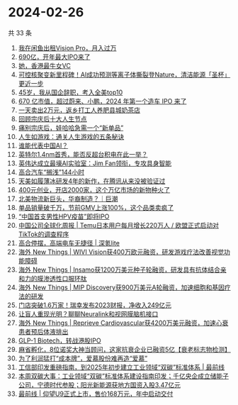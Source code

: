 # 2024-02-26

共 33 条

<!-- BEGIN 36KR -->
<!-- 最后更新时间 2024-02-26 01:04:57 +0800 -->
1. [我在闲鱼出租Vision Pro，月入过万](https://36kr.com/p/2662153390155520)
1. [690亿，开年最大IPO来了](https://36kr.com/p/2662048462120704)
1. [她，香港最牛女VC](https://36kr.com/p/2661980259820292)
1. [可控核聚变新里程碑！AI成功预测等离子体撕裂登Nature，清洁能源「圣杯」更近一步](https://36kr.com/p/2662026267550469)
1. [45岁，我从国企辞职，考入全美top10](https://36kr.com/p/2663174294283017)
1. [670 亿市值，超过蔚来、小鹏，2024 年第一个造车 IPO 来了](https://36kr.com/p/2662455169917704)
1. [一天卖出2万元，返乡打工人养肥县城奶茶店](https://36kr.com/p/2662388733059844)
1. [回顾宗庆后十大人生节点](https://36kr.com/p/2663471502616324)
1. [痛别宗庆后，娃哈哈急需一个“新单品”](https://36kr.com/p/2663491148670720)
1. [人生如游戏：通关人生游戏的五条秘诀](https://36kr.com/p/2652622365163777)
1. [谁能代表中国AI？](https://36kr.com/p/2663402189688326)
1. [英特尔1.4nm首秀，能否反超台积电在此一举？](https://36kr.com/p/2662207962565890)
1. [英伟达成立最壕AI实验室：Jim Fan领衔，专攻具身智能](https://36kr.com/p/2662064392840961)
1. [高合汽车“搁浅”144小时](https://36kr.com/p/2662148229014272)
1. [天美如履薄冰研发4年的新作，在腾讯从来没被验证过](https://36kr.com/p/2662463799584513)
1. [400元创业，开店2000家，这个万亿市场的新物种火了](https://36kr.com/p/2662531512394499)
1. [北美物流新巨头，华裔制造？｜巨潮](https://36kr.com/p/2662601628470535)
1. [单品销量破千万，节前GMV上涨100%，这个品类卖疯了](https://36kr.com/p/2662531367838469)
1. [“中国首支男性HPV疫苗”即将IPO](https://36kr.com/p/2662236495602435)
1. [中国公司全球化周报 | Temu日本用户每月增长220万人 / 欧盟正式启动对TikTok的调查程序](https://36kr.com/p/2662699109884674)
1. [高合停摆，高端电车无捷径 | 深氪lite](https://36kr.com/p/2663579897358089)
1. [海外 New Things | WIVI Vision获400万欧元融资，研发游戏疗法改善视觉功能障碍](https://36kr.com/p/2659538963774593)
1. [海外 New Things | Insamo获1200万美元种子轮融资，研发具有抗体结合亲和力的膜渗透性口服环肽](https://36kr.com/p/2659535822405890)
1. [海外 New Things | MIP Discovery获900万美元A轮融资，加速细胞和基因疗法的研发](https://36kr.com/p/2657924319084808)
1. [门店突破1.6万家！瑞幸发布2023财报，净收入249亿元](https://36kr.com/p/2663261664651017)
1. [让盲人重现光明？聊聊Neuralink和视网膜脑机接口](https://36kr.com/p/2662592191253767)
1. [海外 New Things | Reprieve Cardiovascular获4200万美元融资，加速心衰患者预后体液排出](https://36kr.com/p/2657926420398337)
1. [GLP-1 Biotech，转战港股IPO](https://36kr.com/p/2663180913140484)
1. [麻省孵化，8位诺奖大神当顾问，这家抗衰企业已融资5亿【衰老标志物检测】](https://36kr.com/p/2663181052633864)
1. [为了利润猛打“成本牌”，爱慕股份难再造“爱慕”](https://36kr.com/p/2661221180788228)
1. [工信部印发重磅指南，到2025年初步建立工业领域“双碳”标准体系 | 最前线](https://36kr.com/p/2662505610584832)
1. [本周双碳大事：工业领域“双碳”标准体系建设指南印发；千亿央企成立储能子公司，宁德时代参股；阳光新能源获地方国资入股3.47亿元](https://36kr.com/p/2663555425379077)
1. [最前线 | 仰望U9正式上市，售价168万元，年中启动交付](https://36kr.com/p/2664055193068292)
<!-- END 36KR -->
